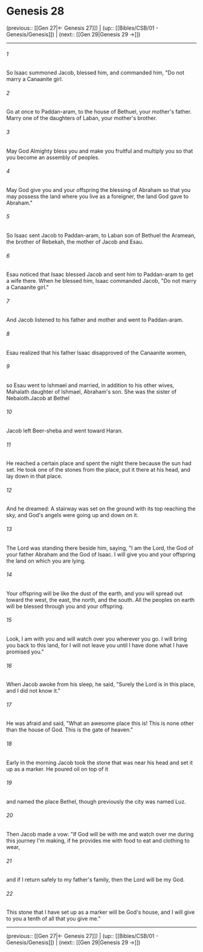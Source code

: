 # Genesis 28

(previous:: [[Gen 27|← Genesis 27]]) | (up:: [[Bibles/CSB/01 - Genesis/Genesis]]) | (next:: [[Gen 29|Genesis 29 →]])

***


###### 1 
So Isaac summoned Jacob, blessed him, and commanded him, "Do not marry a Canaanite girl. 

###### 2 
Go at once to Paddan-aram, to the house of Bethuel, your mother's father. Marry one of the daughters of Laban, your mother's brother. 

###### 3 
May God Almighty bless you and make you fruitful and multiply you so that you become an assembly of peoples. 

###### 4 
May God give you and your offspring the blessing of Abraham so that you may possess the land where you live as a foreigner, the land God gave to Abraham." 

###### 5 
So Isaac sent Jacob to Paddan-aram, to Laban son of Bethuel the Aramean, the brother of Rebekah, the mother of Jacob and Esau. 

###### 6 
Esau noticed that Isaac blessed Jacob and sent him to Paddan-aram to get a wife there. When he blessed him, Isaac commanded Jacob, "Do not marry a Canaanite girl." 

###### 7 
And Jacob listened to his father and mother and went to Paddan-aram. 

###### 8 
Esau realized that his father Isaac disapproved of the Canaanite women, 

###### 9 
so Esau went to Ishmael and married, in addition to his other wives, Mahalath daughter of Ishmael, Abraham's son. She was the sister of Nebaioth.Jacob at Bethel 

###### 10 
Jacob left Beer-sheba and went toward Haran. 

###### 11 
He reached a certain place and spent the night there because the sun had set. He took one of the stones from the place, put it there at his head, and lay down in that place. 

###### 12 
And he dreamed: A stairway was set on the ground with its top reaching the sky, and God's angels were going up and down on it. 

###### 13 
The Lord was standing there beside him, saying, "I am the Lord, the God of your father Abraham and the God of Isaac. I will give you and your offspring the land on which you are lying. 

###### 14 
Your offspring will be like the dust of the earth, and you will spread out toward the west, the east, the north, and the south. All the peoples on earth will be blessed through you and your offspring. 

###### 15 
Look, I am with you and will watch over you wherever you go. I will bring you back to this land, for I will not leave you until I have done what I have promised you." 

###### 16 
When Jacob awoke from his sleep, he said, "Surely the Lord is in this place, and I did not know it." 

###### 17 
He was afraid and said, "What an awesome place this is! This is none other than the house of God. This is the gate of heaven." 

###### 18 
Early in the morning Jacob took the stone that was near his head and set it up as a marker. He poured oil on top of it 

###### 19 
and named the place Bethel, though previously the city was named Luz. 

###### 20 
Then Jacob made a vow: "If God will be with me and watch over me during this journey I'm making, if he provides me with food to eat and clothing to wear, 

###### 21 
and if I return safely to my father's family, then the Lord will be my God. 

###### 22 
This stone that I have set up as a marker will be God's house, and I will give to you a tenth of all that you give me."

***

(previous:: [[Gen 27|← Genesis 27]]) | (up:: [[Bibles/CSB/01 - Genesis/Genesis]]) | (next:: [[Gen 29|Genesis 29 →]])
